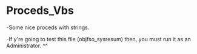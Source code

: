 # Proceds_Vbs

-Some nice proceds with strings.

-If y're going to test this file (objfso_sysresum) then, you must run it as an Administrator. ^^
